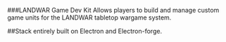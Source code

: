 ###LANDWAR Game Dev Kit
Allows players to build and manage custom game units for the LANDWAR tabletop wargame system.

##Stack
entirely built on Electron and Electron-forge.
